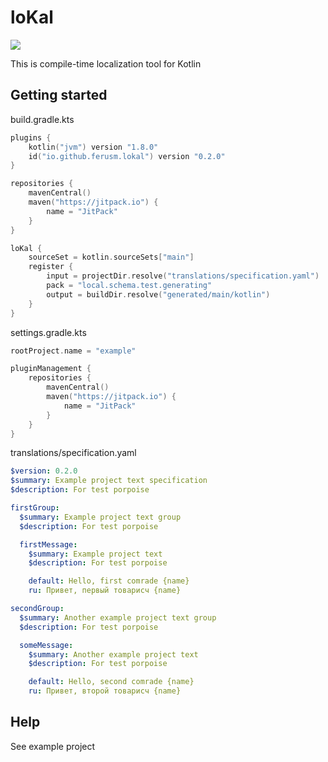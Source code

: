 # loKal

[![](https://jitpack.io/v/ferusm/lokal.svg)](https://jitpack.io/#ferusm/lokal)

This is compile-time localization tool for Kotlin

## Getting started

build.gradle.kts
```kotlin
plugins {
    kotlin("jvm") version "1.8.0"
    id("io.github.ferusm.lokal") version "0.2.0"
}

repositories {
    mavenCentral()
    maven("https://jitpack.io") {
        name = "JitPack"
    }
}

loKal {
    sourceSet = kotlin.sourceSets["main"]
    register {
        input = projectDir.resolve("translations/specification.yaml")
        pack = "local.schema.test.generating"
        output = buildDir.resolve("generated/main/kotlin")
    }
}
```

settings.gradle.kts
```kotlin
rootProject.name = "example"

pluginManagement {
    repositories {
        mavenCentral()
        maven("https://jitpack.io") {
            name = "JitPack"
        }
    }
}
```

translations/specification.yaml
```yaml
$version: 0.2.0
$summary: Example project text specification
$description: For test porpoise

firstGroup:
  $summary: Example project text group
  $description: For test porpoise

  firstMessage:
    $summary: Example project text
    $description: For test porpoise

    default: Hello, first comrade {name}
    ru: Привет, первый товарисч {name}

secondGroup:
  $summary: Another example project text group
  $description: For test porpoise

  someMessage:
    $summary: Another example project text
    $description: For test porpoise

    default: Hello, second comrade {name}
    ru: Привет, второй товарисч {name}

```

## Help
See example project